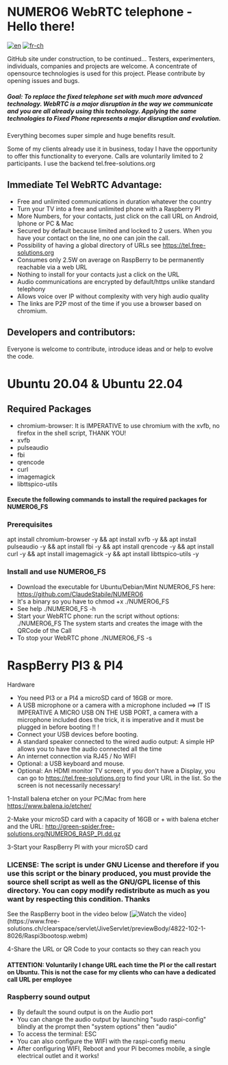 # NUMERO6 WebRTC telephone - Hello there!

[![en](https://img.shields.io/badge/lang-en-red.svg)](https://github.com/ClaudeStabile/NUMERO6/blob/main/README.en-uk.md)
[![fr-ch](https://img.shields.io/badge/lang-fr--ch-green.svg)](https://github.com/ClaudeStabile/NUMERO6/blob/main/README.md)

GitHub site under construction, to be continued...
Testers, experimenters, individuals, companies and projects are welcome.
A concentrate of opensource technologies is used for this project. Please contribute by opening issues and bugs.

##### Goal: To replace the fixed telephone set with much more advanced technology. WebRTC is a major disruption in the way we communicate and you are all already using this technology. Applying the same technologies to Fixed Phone represents a major disruption and evolution.
Everything becomes super simple and huge benefits result.

Some of my clients already use it in business, today I have the opportunity to offer this functionality to everyone. Calls are voluntarily limited to 2 participants. I use the backend tel.free-solutions.org

## Immediate Tel WebRTC Advantage:

- Free and unlimited communications in duration whatever the country
- Turn your TV into a free and unlimited phone with a Raspberry PI
- More Numbers, for your contacts, just click on the call URL on Android, Iphone or PC & Mac
- Secured by default because limited and locked to 2 users. When you have your contact on the line, no one can join the call.
- Possibility of having a global directory of URLs see https://tel.free-solutions.org
- Consumes only 2.5W on average on RaspBerry to be permanently reachable via a web URL
- Nothing to install for your contacts just a click on the URL
- Audio communications are encrypted by default/https unlike standard telephony
- Allows voice over IP without complexity with very high audio quality
- The links are P2P most of the time if you use a browser based on chromium.


## Developers and contributors:
Everyone is welcome to contribute, introduce ideas and or help to evolve the code.

# Ubuntu 20.04 & Ubuntu 22.04
## Required Packages
- chromium-browser: It is IMPERATIVE to use chromium with the xvfb, no firefox in the shell script, THANK YOU!
- xvfb
- pulseaudio
- fbi
- qrencode
- curl
- imagemagick
- libttspico-utils

#### Execute the following commands to install the required packages for NUMERO6_FS

### Prerequisites
apt install chromium-browser -y &&
apt install xvfb -y &&
apt install pulseaudio -y &&
apt install fbi -y &&
apt install qrencode -y &&
apt install curl -y &&
apt install imagemagick -y &&
apt install libttspico-utils -y


### Install and use NUMERO6_FS
- Download the executable for Ubuntu/Debian/Mint NUMERO6_FS here: https://github.com/ClaudeStabile/NUMERO6
- It's a binary so you have to chmod +x ./NUMERO6_FS
- See help ./NUMERO6_FS -h
- Start your WebRTC phone: run the script without options: ./NUMERO6_FS The system starts and creates the image with the QRCode of the Call
- To stop your WebRTC phone ./NUMERO6_FS -s

# RaspBerry PI3 & PI4
Hardware
- You need PI3 or a PI4 a microSD card of 16GB or more.
- A USB microphone or a camera with a microphone included ==> IT IS IMPERATIVE A MICRO USB ON THE USB PORT, a camera with a microphone included does the trick, it is imperative and it must be plugged in before booting !! !
- Connect your USB devices before booting.
- A standard speaker connected to the wired audio output: A simple HP allows you to have the audio connected all the time
- An internet connection via RJ45 / No WIFI
- Optional: a USB keyboard and mouse.
- Optional: An HDMI monitor TV screen, if you don't have a Display, you can go to https://tel.free-solutions.org to find your URL in the list. So the screen is not necessarily necessary!

1-Install balena etcher on your PC/Mac from here https://www.balena.io/etcher/

2-Make your microSD card with a capacity of 16GB or + with balena etcher and the URL: http://green-spider.free-solutions.org/NUMERO6_RASP_PI.dd.gz

3-Start your RaspBerry PI with your microSD card

### LICENSE: The script is under GNU License and therefore if you use this script or the binary produced, you must provide the source shell script as well as the GNU/GPL license of this directory. You can copy modify redistribute as much as you want by respecting this condition. Thanks


See the RaspBerry boot in the video below
[![Watch the video](https://www.free-solutions.ch/clearspace/servlet/JiveServlet/previewBody/4823-102-1-8030/thumnailrasp.jpg)](https://www.free- solutions.ch/clearspace/servlet/JiveServlet/previewBody/4822-102-1-8026/Raspi3bootosp.webm)

4-Share the URL or QR Code to your contacts so they can reach you

#### ATTENTION: Voluntarily I change URL each time the PI or the call restart on Ubuntu. This is not the case for my clients who can have a dedicated call URL per employee

### Raspberry sound output

- By default the sound output is on the Audio port
- You can change the audio output by launching "sudo raspi-config" blindly at the prompt then "system options" then "audio"
- To access the terminal: ESC
- You can also configure the WIFI with the raspi-config menu
- After configuring WIFI, Reboot and your Pi becomes mobile, a single electrical outlet and it works!
